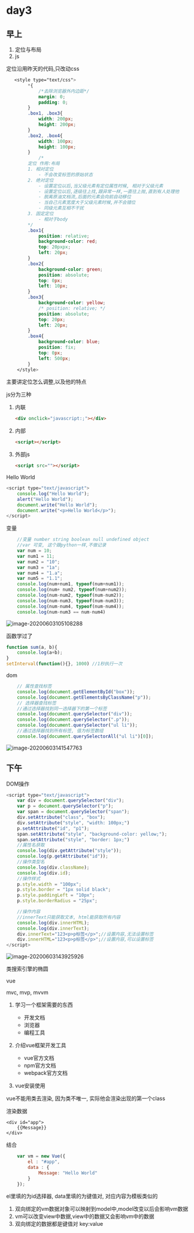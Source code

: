 # day3



## 早上

1. 定位与布局
2. js

定位沿用昨天的代码,只改动css

```css
   <style type="text/css">   
        *{
            /*去除浏览器外内边距*/
            margin: 0;
            padding: 0;
        }
        .box1, .box3{
            width: 200px;
            height: 200px;
        }
        .box2, .box4{
            width: 100px;
            height: 100px;
        }
            /*
        定位 作用:布局
        1. 相对定位
            - 不会改变标签的原始状态
        2. 绝对定位
            - 设置定位以后,当父级元素有定位属性时候, 相对于父级元素
            - 设置定位以后,逐级往上找,跟异常一样,一直往上抛,直到有人处理他
            - 脱离原油文档流,后面的元素会向前自动移位
            - 当自己元素宽度大于父级元素时候,并不会错位
            - 同级元素互相不干扰
        3. 固定定位
            - 相对于body
        */
        .box1{
            position: relative;
            background-color: red;
            top: 20pxpx;
            left: 20px;
        }
        .box2{
            background-color: green;
            position: absolute;
            top: 0px;
            left: 10px;
        }
        .box3{
            background-color: yellow;
            /* position: relative; */
            position: absolute;
            top: 20px;
            left: 20px;
        }
        .box4{
            background-color: blue;
            position: fix;
            top: 0px;
            left: 500px;
        }
    </style>
```

主要讲定位怎么调整,以及他的特点



js分为三种

1. 内联 

   ```html
   <div onclick="javascript:;"></div>
   ```

2. 内部

   ```html
   <script></script>
   ```

3. 外部js

   ```html
   <script src=""></script>
   ```



Hello World

```javascript
<script type="text/javascript">
    console.log("Hello World");
    alert("Hello World");
    document.write("Hello World");
    document.write("<p>Hello World</p>");
</script>
```

变量

```javascript
    //变量 number string boolean null undefined object
    //var 可变, 这个跟python一样,不做记录
    var num = 10;
    var num1 = 11;
    var num2 = "10";
    var num3 = "1a";
    var num4 = "1.a";
    var num5 = "1.1";
    console.log(num+num1, typeof(num+num1));
    console.log(num+ num2, typeof(num+num2));
    console.log(num-num2, typeof(num-num2));
    console.log(num-num3, typeof(num-num3));
    console.log(num-num4, typeof(num-num4));
    console.log(num-num3 == num-num4)
```

![image-20200603105108288](imgs/image-20200603105108288.png)

函数学过了

```javascript
function sum(a, b){
	console.log(a+b);
}
setInterval(function(){}, 1000) //1秒执行一次
```

dom

```javascript
    // 属性查找标签
    console.log(document.getElementById("box"));
    console.log(document.getElementsByClassName("p"));
    // 选择器查找标签
    //通过选择器找到同一选择器下的第一个标签
    console.log(document.querySelector("div"));
    console.log(document.querySelector(".p"));
    console.log(document.querySelector("ul li"));
    //通过选择器找到所有标签, 值为标签数组
    console.log(document.querySelectorAll("ul li")[0]);
```

![image-20200603141547763](imgs/image-20200603141547763.png)

## 下午



DOM操作



```javascript
<script type="text/javascript">
    var div = document.querySelector("div");
    var p = document.querySelector("p");
    var span = document.querySelector("span");
    div.setAttribute("class", "box");
    div.setAttribute("style", "width: 100px;")
    p.setAttribute("id", "p1");
    span.setAttribute("style", "background-color: yellow;");
    span.setAttribute("style", "border: 1px;")
    //属性名获取
    console.log(div.getAttribute("style"));
    console.log(p.getAttribute("id"));
    //操作类型名
    console.log(div.className);
    console.log(div.id);
    //操作样式
    p.style.width = "100px";
    p.style.border = "1px solid black";
    p.style.paddingLeft = "10px";
    p.style.borderRadius = "25px";

    //操作内容
    //innerText只能获取文本, html能获取所有内容
    console.log(div.innerHTML);
    console.log(div.innerText);
    div.innerText="123<p>p标签</p>";//设置内容,无法设置标签
    div.innerHTML="123<p>p标签</p>";//设置内容,可以设置标签
</script>
```

![image-20200603143925926](imgs/image-20200603143925926.png)

类搜索引擎的椭圆



vue

mvc, mvp, mvvm

1. 学习一个框架需要的东西
   - 开发文档
   - 浏览器
   - 编程工具

2. 介绍vue框架开发工具
   - vue官方文档
   - npm官方文档
   - webpack官方文档
3. vue安装使用



vue不能用类去渲染, 因为类不唯一, 实际他会渲染出现的第一个class

渲染数据

```vue
<div id="app">
    {{Message}}
</div>
```

结合

```javascript
    var vm = new Vue({
        el : "#app",
        data : {
            Message: "Hello World"
        }
    });
```

el里填的为id选择器, data里填的为键值对, 对应内容为模板类似的

1. 双向绑定的vm数据对象可以映射到model中,model改变以后会影响vm数据
2. vm可以改变view中数据,view中的数据又会影响vm中的数据
3. 双向绑定的数据都是键值对 key:value





